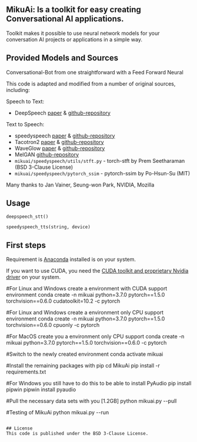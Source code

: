 MikuAi: Is a toolkit for easy creating Conversational AI applications.
-------------
Toolkit makes it possible to use neural network models for your conversation AI projects or applications in a simple way.

## Provided Models and Sources

Conversational-Bot from one straightforward with a Feed Forward Neural 

This code is adapted and modified from a number of original sources, including:

Speech to Text:
* DeepSpeech [paper](https://arxiv.org/abs/1412.5567) & [github-repository](https://github.com/mozilla/DeepSpeech)

Text to Speech:
* speedyspeech [paper](https://arxiv.org/abs/2008.03802) & [github-repository](https://github.com/janvainer/speedyspeech)
* Tacotron2 [paper](https://arxiv.org/abs/1712.05884) & [github-repository](https://github.com/NVIDIA/DeepLearningExamples/tree/master/PyTorch/SpeechSynthesis/Tacotron2)
* WaveGlow [paper](https://arxiv.org/abs/1811.00002) & [github-repository](https://github.com/NVIDIA/waveglow)
* MelGAN [github-repository](https://github.com/seungwonpark/melgan)
* ```mikuai/speedyspeech/utils/stft.py``` - torch-stft by Prem Seetharaman (BSD 3-Clause License)
* ```mikuai/speedyspeech/pytorch_ssim``` - pytorch-ssim by Po-Hsun-Su (MIT)

Many thanks to Jan Vainer, Seung-won Park, NVIDIA, Mozilla

## Usage
```deepspeech_stt()```

```speedyspeech_tts(string, device)```

## First steps

Requirement is [Anaconda](https://www.anaconda.com/) installed is on your system.

If you want to use CUDA, you need the [CUDA toolkit and proprietary Nvidia driver](https://developer.nvidia.com/cuda-downloads) on your system.

#For Linux and Windows create a environment with CUDA support environment
conda create -n mikuai python=3.7.0 pytorch==1.5.0 torchvision==0.6.0 cudatoolkit=10.2 -c pytorch

#For Linux and Windows create a environment only CPU support environment
conda create -n mikuai python=3.7.0 pytorch==1.5.0 torchvision==0.6.0 cpuonly -c pytorch

#For MacOS create you a environment only CPU support
conda create -n mikuai python=3.7.0 pytorch==1.5.0 torchvision==0.6.0 -c pytorch

#Switch to the newly created environment
conda activate mikuai

#Install the remaining packages with pip
cd MikuAi
pip install -r requirements.txt

#For Windows you still have to do this to be able to install PyAudio
pip install pipwin
pipwin install pyaudio

#Pull the necessary data sets with you [1.2GB]
python mikuai.py --pull

#Testing of MikuAi
python mikuai.py --run
```

## License
This code is published under the BSD 3-Clause License.
